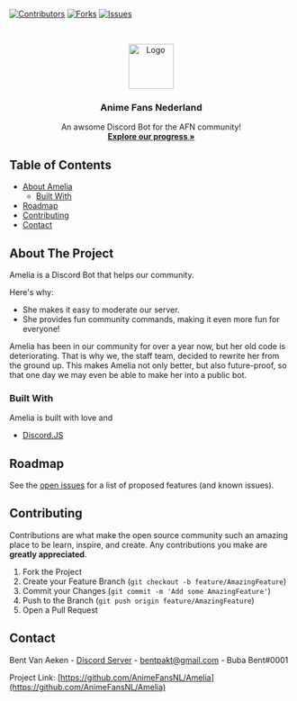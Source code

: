 [![Contributors][contributors-shield]][contributors-url]
[![Forks][forks-shield]][forks-url]
[![Issues][issues-shield]][issues-url]



<!-- PROJECT LOGO -->
<br />
<p align="center">
  <a href="https://github.com/AnimeFansNL/">
    <img src="https://ucarecdn.com/98674e15-e919-4e2b-b7ba-6692836d8059/" alt="Logo" width="80" height="80">
  </a>

  <h3 align="center">Anime Fans Nederland</h3>

  <p align="center">
    An awsome Discord Bot for the AFN community!
    <br />
    <a href="https://github.com/orgs/AnimeFansNL/projects/1"><strong>Explore our progress »</strong></a>
</p>



<!-- TABLE OF CONTENTS -->
## Table of Contents

* [About Amelia](#about-the-project)
  * [Built With](#built-with)
* [Roadmap](#roadmap)
* [Contributing](#contributing)
* [Contact](#contact)



<!-- ABOUT THE PROJECT -->
## About The Project


Amelia is a Discord Bot that helps our community.


Here's why:
* She makes it easy to moderate our server.
* She provides fun community commands, making it even more fun for everyone!

Amelia has been in our community for over a year now, but her old code is deteriorating. That is why we, the staff team, decided to rewrite her from the ground up.
This makes Amelia not only better, but also future-proof, so that one day we may even be able to make her into a public bot.

### Built With
Amelia is built with love and
* [Discord.JS](https://discord.js.org/#/)



<!-- ROADMAP -->
## Roadmap

See the [open issues](https://github.com/AnimeFansNL/Amelia/issues) for a list of proposed features (and known issues).



<!-- CONTRIBUTING -->
## Contributing

Contributions are what make the open source community such an amazing place to be learn, inspire, and create. Any contributions you make are **greatly appreciated**.

1. Fork the Project
2. Create your Feature Branch (`git checkout -b feature/AmazingFeature`)
3. Commit your Changes (`git commit -m 'Add some AmazingFeature'`)
4. Push to the Branch (`git push origin feature/AmazingFeature`)
5. Open a Pull Request



<!-- CONTACT -->
## Contact

Bent Van Aeken - [Discord Server](https://discord.gg/AnimeFansNL) - bentpakt@gmail.com - Buba Bent#0001

Project Link: [https://github.com/AnimeFansNL/Amelia](https://github.com/AnimeFansNL/Amelia)



<!-- MARKDOWN LINKS & IMAGES -->
<!-- https://www.markdownguide.org/basic-syntax/#reference-style-links -->
[contributors-shield]: https://img.shields.io/github/contributors/AnimeFansNL/Amelia.svg?style=flat-square
[contributors-url]: https://github.com/AnimeFansNL/Amelia/graphs/contributors
[forks-shield]: https://img.shields.io/github/forks/AnimeFansNL/Amelia.svg?style=flat-square
[forks-url]: https://github.com/AnimeFansNL/Amelia/network/members
[issues-shield]: https://img.shields.io/github/issues/AnimeFansNL/Amelia.svg?style=flat-square
[issues-url]: https://github.com/AnimeFansNL/Amelia/issues
